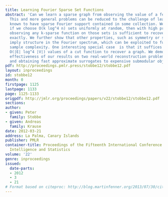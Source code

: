 ```yaml
---
title: Learning Fourier Sparse Set Functions
abstract: 'Can we learn a sparse graph from observing the value of a few random cuts?
  This and more general problems can be reduced to the challenge of learning set functions
  known to have sparse Fourier support contained in some collection. We prove that
  if we choose O(k log^4 n) sets uniformly at random, then with high probability,
  observing any k-sparse function on those sets is sufficient to recover that function
  exactly. We further show that other properties, such as symmetry or submodularity
  imply structure in the Fourier spectrum, which can be exploited to further reduce
  sample complexity. One interesting special case  is that it suffices to observe
  O(|E| log^4 |V|) values of a cut function to recover a graph. We demonstrate the
  effectiveness of our results on two real-world reconstruction problems:  graph sketching
  and obtaining fast approximate surrogates to expensive submodular objective functions.'
pdf: http://proceedings.pmlr.press/stobbe12/stobbe12.pdf
layout: inproceedings
id: stobbe12
month: 0
firstpage: 1125
lastpage: 1133
page: 1125-1133
origpdf: http://jmlr.org/proceedings/papers/v22/stobbe12/stobbe12.pdf
sections: 
author:
- given: Peter
  family: Stobbe
- given: Andreas
  family: Krause
date: 2012-03-21
address: La Palma, Canary Islands
publisher: PMLR
container-title: Proceedings of the Fifteenth International Conference on Artificial
  Intelligence and Statistics
volume: '22'
genre: inproceedings
issued:
  date-parts:
  - 2012
  - 3
  - 21
# Format based on citeproc: http://blog.martinfenner.org/2013/07/30/citeproc-yaml-for-bibliographies/
---
```

